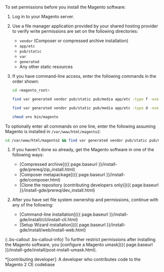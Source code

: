 To set permissions before you install the Magento software:

1. Log in to your Magento server.
1. Use a file manager application provided by your shared hosting provider to verify write permissions are set on the following directories:

    * `vendor` (Composer or compressed archive installation)
    * `app/etc`
    * `pub/static`
    * `var`
    * `generated`
    * Any other static resources

1. If you have command-line access, enter the following commands in the order shown:

    ```bash
    cd <magento_root>
   ```

    ```bash
    find var generated vendor pub/static pub/media app/etc -type f -exec chmod u+w {} +
    ```

    ```bash
    find var generated vendor pub/static pub/media app/etc -type d -exec chmod u+w {} +
    ```

    ```bash
    chmod u+x bin/magento
    ```

To optionally enter all commands on one line, enter the following assuming Magento is installed in `/var/www/html/magento2`:

```bash
cd /var/www/html/magento2 && find var generated vendor pub/static pub/media app/etc -type f -exec chmod u+w {} + && find var generated vendor pub/static pub/media app/etc -type d -exec chmod u+w {} + && chmod u+x bin/magento
```

1. If you haven't done so already, get the Magento software in one of the following ways:

    * [Compressed archive]({{ page.baseurl }}/install-gde/prereq/zip_install.html)
    * [Composer metapackage]({{ page.baseurl }}/install-gde/composer.html)
    * [Clone the repository (contributing developers only)]({{ page.baseurl }}/install-gde/prereq/dev_install.html)

1. After you have set file system ownership and permissions, continue with any of the following:

    * [Command-line installation]({{ page.baseurl }}/install-gde/install/cli/install-cli.html)
    * [Setup Wizard installation]({{ page.baseurl }}/install-gde/install/web/install-web.html)

{:.bs-callout .bs-callout-info}
To further restrict permissions after installing the Magento software, you [configure a Magento umask]({{ page.baseurl }}/install-gde/install/post-install-umask.html).

*[contributing developer]: A developer who contributes code to the Magento 2 CE codebase
